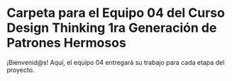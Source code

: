 # Carpeta para el Equipo 04 del Curso Design Thinking 1ra Generación de Patrones Hermosos

¡Bienvenid@s!
Aquí, el equipo 04 entregará su trabajo para cada etapa del proyecto.
